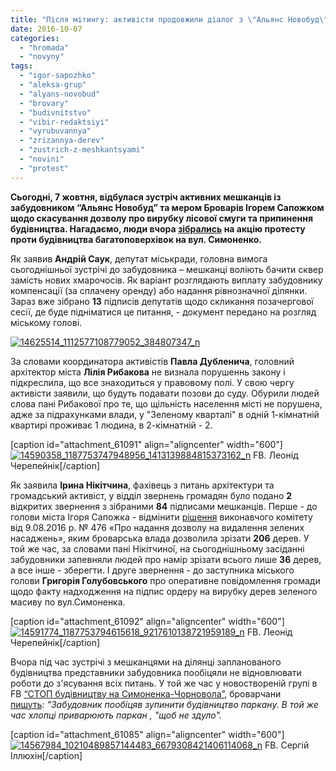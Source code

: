 ```yaml
---
title: "Після мітингу: активісти продовжили діалог з \"Альянс Новобуд\" в міськраді"
date: 2016-10-07
categories: 
  - "hromada"
  - "novyny"
tags: 
  - "igor-sapozhko"
  - "aleksa-grup"
  - "alyans-novobud"
  - "brovary"
  - "budivnitstvo"
  - "vibir-redaktsiyi"
  - "vyrubuvannya"
  - "zrizannya-derev"
  - "zustrich-z-meshkantsyami"
  - "novini"
  - "protest"
---
```


**Сьогодні, 7 жовтня, відбулася зустріч активних мешканців із забудовником “Альянс Новобуд” та мером Броварів Ігорем Сапожком щодо скасування дозволу про вирубку лісової смуги та припинення будівництва. Нагадаємо, люди вчора [зібрались](https://mpz.brovary.org/brovarchany-protestuyut-proty-budivnytstva-na-symonenka-chornovola-znesly-ogorozhu-foto/) на акцію протесту проти будівництва багатоповерхівок на вул. Симоненко.**

Як заявив **Андрій Саук**, депутат міськради, головна вимога сьогоднішньої зустрічі до забудовника – мешканці воліють бачити сквер замість нових хмарочосів. Як варіант розглядають виплату забудовнику компенсації (за сплачену оренду) або надання рівнозначної ділянки. Зараз вже зібрано **13** підписів депутатів щодо скликання позачергової сесії, де буде підніматися це питання, - документ передано на розгляд міському голові.

[![14625514_1112577108779052_384807347_n](https://mpz.brovary.org/wp-content/uploads/2016/10/14625514_1112577108779052_384807347_n-e1475837536659.jpg)](https://mpz.brovary.org/wp-content/uploads/2016/10/14625514_1112577108779052_384807347_n-e1475837536659.jpg)

За словами координатора активістів **Павла Дубленича**, головний архітектор міста **Лілія Рибакова** не визнала порушеннь закону і підкреслила, що все знаходиться у правовому полі. У свою чергу активісти заявили, що будуть подавати позови до суду. Обурили людей слова пані Рибакової про те, що щільність населення місті не порушена, адже за підрахунками влади, у "Зеленому кварталі" в одній 1-кімнатній квартирі проживає 1 людина, в 2-кімнатній - 2.

\[caption id="attachment\_61091" align="aligncenter" width="600"\][![14590358_1187753747948956_1413139884815373162_n](https://mpz.brovary.org/wp-content/uploads/2016/10/14590358_1187753747948956_1413139884815373162_n.jpg)](https://mpz.brovary.org/wp-content/uploads/2016/10/14590358_1187753747948956_1413139884815373162_n.jpg) FB. Леонід Черепейнік\[/caption\]

Як заявила **Ірина Нікітчина**, фахівець з питань архітектури та громадський активіст, у відділ звернень громадян було подано **2** відкритих звернення з зібраними **84** підписами мешканців. Перше - до голови міста Ігоря Сапожка - відмінити [рішення](http://brovary-rada.gov.ua/documents/24288.html) виконавчого комітету від 9.08.2016 р. № 476 «Про надання дозволу на видалення зелених насаджень», яким броварська влада дозволила зрізати **206** дерев. У той же час, за словами пані Нікітчиної, на сьогоднішньому засіданні забудовники запевняли людей про намір зрізати всього лише **36** дерев, а все інше - зберегти. І друге звернення - до заступника міського голови **Григорія Голубовського** про оперативне повідомлення громади щодо факту надходження на підпис ордеру на вирубку дерев зеленого масиву по вул.Симоненка.

\[caption id="attachment\_61092" align="aligncenter" width="600"\][![14591774_1187753794615618_9217610138721959189_n](https://mpz.brovary.org/wp-content/uploads/2016/10/14591774_1187753794615618_9217610138721959189_n.jpg)](https://mpz.brovary.org/wp-content/uploads/2016/10/14591774_1187753794615618_9217610138721959189_n.jpg) FB. Леонід Черепейнік\[/caption\]

Вчора під час зустрічі з мешканцями на ділянці запланованого будівництва представники забудовника пообіцяли не відновлювати роботи до з'ясування всіх питань. У той же час у новоствореній групі в FB [“СТОП будівництву на Симоненка-Чорновола”](https://www.facebook.com/groups/354018628272525/), броварчани [пишуть](https://www.facebook.com/groups/354018628272525/permalink/354260081581713/): _"Забудовник пообіцяв зупинити будівництво паркану. В той же час хлопці приварюють паркан , "щоб не здуло"._

\[caption id="attachment\_61085" align="aligncenter" width="600"\][![14567984_10210489857144483_6679308421406114068_n](https://mpz.brovary.org/wp-content/uploads/2016/10/14567984_10210489857144483_6679308421406114068_n.jpg)](https://mpz.brovary.org/wp-content/uploads/2016/10/14567984_10210489857144483_6679308421406114068_n.jpg) FB. Сергій Іллюхін\[/caption\]
